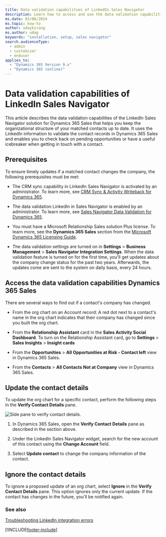 ```yaml
---
title: Data validation capabilities of LinkedIn Sales Navigator
description: Learn how to access and use the data validation capabilities of LinkedIn Sales Navigator. The solution uses LinkedIn information to validate contact records.
ms.date: 03/08/2024
ms.topic: how-to
author: udaykirang
ms.author: udag
keywords: "installation, setup, sales navigator"
search.audienceType: 
  - admin
  - customizer
  - enduser
applies_to: 
  - "Dynamics 365 Version 9.x"
  - "Dynamics 365 (online)"
---
```


# Data validation capabilities of LinkedIn Sales Navigator

This article describes the data validation capabilities of the LinkedIn Sales Navigator solution for Dynamics 365 Sales that helps you keep the organizational structure of your matched contacts up to date. It uses the LinkedIn information to validate the contact records in Dynamics 365 Sales and enables you to check back on pending opportunities or have a useful icebreaker when getting in touch with a contact.

## Prerequisites

To ensure timely updates if a matched contact changes the company, the following prerequisites must be met:

- The CRM sync capability in LinkedIn Sales Navigator is activated by an administrator. To learn more, see [CRM Sync & Activity Writeback for Dynamics 365](https://business.linkedin.com/sales-solutions/sales-navigator-customer-hub/resources/ms-dynamics-sync-activity-writeback).

- The data validation LinkedIn in Sales Navigator is enabled by an administrator. To learn more, see [Sales Navigator Data Validation for Dynamics 365](https://business.linkedin.com/sales-solutions/sales-navigator-customer-hub/resources/data-validation-dynamics).

- You must have a Microsoft Relationship Sales solution Plus license. To learn more, see the **Dynamics 365 Sales** section from the [Microsoft Dynamics 365 Licensing Guide](https://go.microsoft.com/fwlink/?LinkId=866544).

- The data validation settings are turned on in **Settings** > **Business Management** > **Sales Navigator Integration Settings**. When the data validation feature is turned on for the first time, you'll get updates about the company change status for the past two years. Afterwards, the updates come are sent to the system on daily basis, every 24 hours.

## Access the data validation capabilities Dynamics 365 Sales

There are several ways to find out if a contact's company has changed.

- From the org chart on an Account record: A red dot next to a contact's name in the org chart indicates that their company has changed since you built the org chart.

- From the **Relationship Assistant** card in the **Sales Activity Social Dashboard**. To turn on the Relationship Assistant card, go to **Settings** > **Sales Insights** > **Insight cards**

- From the **Opportunities** > **All Opportunities at Risk - Contact left** view in Dynamics 365 Sales.

- From the **Contacts** > **All Contacts Not at Company** view in Dynamics 365 Sales.

## Update the contact details

To update the org chart for a specific contact, perform the following steps in the **Verify Contact Details** pane.

![Side pane to verify contact details.](media/sales-navigator-side-pane.png)

1. In Dynamics 365 Sales, open the **Verify Contact Details** pane as described in the section above.

2. Under the LinkedIn Sales Navigator widget, search for the new account of this contact using the **Change Account** field.

3. Select **Update contact** to change the company information of the contact.

## Ignore the contact details

To ignore a proposed update of an org chart, select **Ignore**  in the **Verify Contact Details** pane. This option ignores only the current update. If the contact has changes in the future, you'll be notified again. 

### See also

[Troubleshooting LinkedIn integration errors](ts-linkedin-integration.md)


[!INCLUDE[footer-include](../includes/footer-banner.md)]
